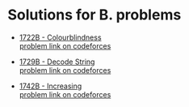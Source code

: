 #  Solutions for B. problems
- [1722B - Colourblindness](https://github.com/ShaadyEmad/Codeforces_Python_Solutions/blob/main/B/1722B%20-%20Colourblindness.py)\
[problem link on codeforces](https://codeforces.com/problemset/problem/1722/B)

- [1729B - Decode String](https://github.com/ShaadyEmad/Codeforces_Python_Solutions/blob/main/B/1729B%20-%20Decode%20String.py)\
[problem link on codeforces](https://codeforces.com/problemset/problem/1729/B)

- [1742B - Increasing](https://github.com/ShaadyEmad/Codeforces_Python_Solutions/blob/main/B/1742B%20-%20Increasing.py)\
[problem link on codeforces](https://codeforces.com/problemset/problem/1742/B)

